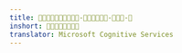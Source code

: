 ```yaml
---
title: ---
inshort: 
translator: Microsoft Cognitive Services
---
```





